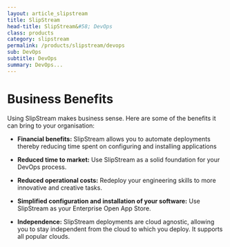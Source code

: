 ```yaml
---
layout: article_slipstream
title: SlipStream
head-title: SlipStream&#58; DevOps
class: products
category: slipstream
permalink: /products/slipstream/devops
sub: DevOps
subtitle: DevOps
summary: DevOps...
---
```


Business Benefits
=================

Using SlipStream makes business sense. Here are some of the benefits it can bring to your organisation:

* **Financial benefits:** SlipStream allows you to automate deployments thereby reducing time spent on configuring and installing applications

* **Reduced time to market:** Use SlipStream as a solid foundation for your DevOps process.

* **Reduced operational costs:** Redeploy your engineering skills to more innovative and creative tasks.

* **Simplified configuration and installation of your software:** Use SlipStream as your Enterprise Open App Store.

* **Independence:** SlipStream deployments are cloud agnostic, allowing you to stay independent from the cloud to which you deploy. It supports all popular clouds.
